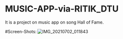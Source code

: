 # MUSIC-APP-via-RITIK_DTU
It is a project on music app on song Hall of Fame.

#Screen-Shots:
![IMG_20210702_011843](https://user-images.githubusercontent.com/76508661/124181836-b08e4300-dad3-11eb-8afd-4bc3ecdb899e.jpg)
